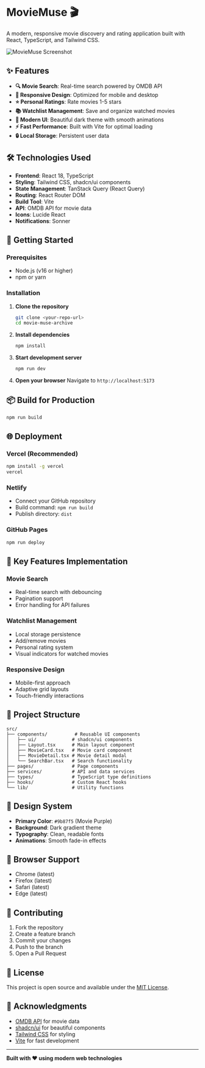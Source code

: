 # MovieMuse 🎬

A modern, responsive movie discovery and rating application built with React, TypeScript, and Tailwind CSS.

![MovieMuse Screenshot](/movieratingapp.png)

## ✨ Features

- **🔍 Movie Search**: Real-time search powered by OMDB API
- **📱 Responsive Design**: Optimized for mobile and desktop
- **⭐ Personal Ratings**: Rate movies 1-5 stars
- **📚 Watchlist Management**: Save and organize watched movies
- **🎨 Modern UI**: Beautiful dark theme with smooth animations
- **⚡ Fast Performance**: Built with Vite for optimal loading
- **🔒 Local Storage**: Persistent user data

## 🛠️ Technologies Used

- **Frontend**: React 18, TypeScript
- **Styling**: Tailwind CSS, shadcn/ui components
- **State Management**: TanStack Query (React Query)
- **Routing**: React Router DOM
- **Build Tool**: Vite
- **API**: OMDB API for movie data
- **Icons**: Lucide React
- **Notifications**: Sonner

## 🚀 Getting Started

### Prerequisites
- Node.js (v16 or higher)
- npm or yarn

### Installation

1. **Clone the repository**
   ```bash
   git clone <your-repo-url>
   cd movie-muse-archive
   ```

2. **Install dependencies**
   ```bash
   npm install
   ```

3. **Start development server**
   ```bash
   npm run dev
   ```

4. **Open your browser**
   Navigate to `http://localhost:5173`

## 📦 Build for Production

```bash
npm run build
```

## 🌐 Deployment

### Vercel (Recommended)
```bash
npm install -g vercel
vercel
```

### Netlify
- Connect your GitHub repository
- Build command: `npm run build`
- Publish directory: `dist`

### GitHub Pages
```bash
npm run deploy
```

## 🎯 Key Features Implementation

### Movie Search
- Real-time search with debouncing
- Pagination support
- Error handling for API failures

### Watchlist Management
- Local storage persistence
- Add/remove movies
- Personal rating system
- Visual indicators for watched movies

### Responsive Design
- Mobile-first approach
- Adaptive grid layouts
- Touch-friendly interactions

## 🔧 Project Structure

```
src/
├── components/          # Reusable UI components
│   ├── ui/             # shadcn/ui components
│   ├── Layout.tsx      # Main layout component
│   ├── MovieCard.tsx   # Movie card component
│   ├── MovieDetail.tsx # Movie detail modal
│   └── SearchBar.tsx   # Search functionality
├── pages/              # Page components
├── services/           # API and data services
├── types/              # TypeScript type definitions
├── hooks/              # Custom React hooks
└── lib/                # Utility functions
```

## 🎨 Design System

- **Primary Color**: `#9b87f5` (Movie Purple)
- **Background**: Dark gradient theme
- **Typography**: Clean, readable fonts
- **Animations**: Smooth fade-in effects

## 📱 Browser Support

- Chrome (latest)
- Firefox (latest)
- Safari (latest)
- Edge (latest)

## 🤝 Contributing

1. Fork the repository
2. Create a feature branch
3. Commit your changes
4. Push to the branch
5. Open a Pull Request

## 📄 License

This project is open source and available under the [MIT License](LICENSE).

## 🙏 Acknowledgments

- [OMDB API](http://www.omdbapi.com/) for movie data
- [shadcn/ui](https://ui.shadcn.com/) for beautiful components
- [Tailwind CSS](https://tailwindcss.com/) for styling
- [Vite](https://vitejs.dev/) for fast development

---

**Built with ❤️ using modern web technologies**
